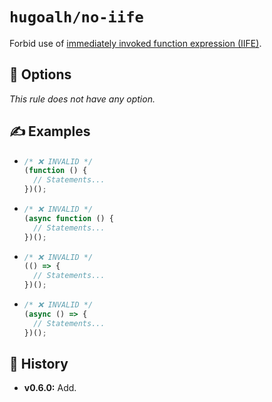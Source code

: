 # `hugoalh/no-iife`

Forbid use of [immediately invoked function expression (IIFE)][ecmascript-iife].

## 🔧 Options

*This rule does not have any option.*

## ✍️ Examples

- ```ts
  /* ❌ INVALID */
  (function () {
    // Statements...
  })();
  ```
- ```ts
  /* ❌ INVALID */
  (async function () {
    // Statements...
  })();
  ```
- ```ts
  /* ❌ INVALID */
  (() => {
    // Statements...
  })();
  ```
- ```ts
  /* ❌ INVALID */
  (async () => {
    // Statements...
  })();
  ```

## 📜 History

- **v0.6.0:** Add.

[ecmascript-iife]: https://developer.mozilla.org/en-US/docs/Glossary/IIFE
